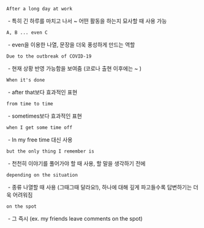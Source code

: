 `After a long day at work` 

​	- 특히 긴 하루를 마치고 나서 ~ 어떤 활동을 하는지 묘사할 때 사용 가능

`A, B ... even C` 

​	 - even을 이용한 나열, 문장을 더욱 풍성하게 만드는 역할

`Due to the outbreak of COVID-19` 

​	-  현재 상황 반영 가능함을 보여줌 (코로나 출현 이후에는 ~ )

`When it's done` 

​	- after that보다 효과적인 표현

`from time to time` 

​	- sometimes보다 효과적인 표현

`when I get some time off`

​	- In my free time 대신 사용

`but the only thing I remember is`

​	- 천천히 이야기를 풀어가야 할 때 사용, 할 말을 생각하기 전에

`depending on the situation` 

​	- 종류 나열할 때 사용 (그때그때 달라요!), 하나에 대해 깊게 파고들수록 답변하기는 더욱 어려워짐

`on the spot` 

​	- 그 즉시 (ex. my friends leave comments on the spot)